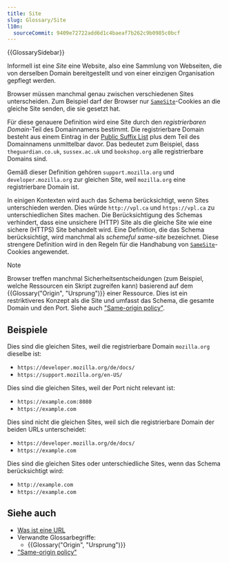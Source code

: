 ```yaml
---
title: Site
slug: Glossary/Site
l10n:
  sourceCommit: 9409e72722add6d1c4baeaf7b262c9b0985c0bcf
---
```


{{GlossarySidebar}}

Informell ist eine _Site_ eine Website, also eine Sammlung von Webseiten, die von derselben Domain bereitgestellt und von einer einzigen Organisation gepflegt werden.

Browser müssen manchmal genau zwischen verschiedenen Sites unterscheiden. Zum Beispiel darf der Browser nur [`SameSite`](/de/docs/Web/HTTP/Headers/Set-Cookie#samesitesamesite-value)-Cookies an die gleiche Site senden, die sie gesetzt hat.

Für diese genauere Definition wird eine Site durch den _registrierbaren Domain_-Teil des Domainnamens bestimmt. Die registrierbare Domain besteht aus einem Eintrag in der [Public Suffix List](https://publicsuffix.org/list/) plus dem Teil des Domainnamens unmittelbar davor. Das bedeutet zum Beispiel, dass `theguardian.co.uk`, `sussex.ac.uk` und `bookshop.org` alle registrierbare Domains sind.

Gemäß dieser Definition gehören `support.mozilla.org` und `developer.mozilla.org` zur gleichen Site, weil `mozilla.org` eine registrierbare Domain ist.

In einigen Kontexten wird auch das Schema berücksichtigt, wenn Sites unterschieden werden. Dies würde `http://vpl.ca` und `https://vpl.ca` zu unterschiedlichen Sites machen. Die Berücksichtigung des Schemas verhindert, dass eine unsichere (HTTP) Site als die gleiche Site wie eine sichere (HTTPS) Site behandelt wird. Eine Definition, die das Schema berücksichtigt, wird manchmal als _schemeful same-site_ bezeichnet. Diese strengere Definition wird in den Regeln für die Handhabung von [`SameSite`](/de/docs/Web/HTTP/Headers/Set-Cookie#samesitesamesite-value)-Cookies angewendet.

> [!NOTE]
> Browser treffen manchmal Sicherheitsentscheidungen (zum Beispiel, welche Ressourcen ein Skript zugreifen kann) basierend auf dem {{Glossary("Origin", "Ursprung")}} einer Ressource. Dies ist ein restriktiveres Konzept als die Site und umfasst das Schema, die gesamte Domain und den Port. Siehe auch ["Same-origin policy"](/de/docs/Web/Security/Same-origin_policy).

## Beispiele

Dies sind die gleichen Sites, weil die registrierbare Domain `mozilla.org` dieselbe ist:

- `https://developer.mozilla.org/de/docs/`
- `https://support.mozilla.org/en-US/`

Dies sind die gleichen Sites, weil der Port nicht relevant ist:

- `https://example.com:8080`
- `https://example.com`

Dies sind nicht die gleichen Sites, weil sich die registrierbare Domain der beiden URLs unterscheidet:

- `https://developer.mozilla.org/de/docs/`
- `https://example.com`

Dies sind die gleichen Sites oder unterschiedliche Sites, wenn das Schema berücksichtigt wird:

- `http://example.com`
- `https://example.com`

## Siehe auch

- [Was ist eine URL](/de/docs/Learn/Common_questions/Web_mechanics/What_is_a_URL)
- Verwandte Glossarbegriffe:
  - {{Glossary("Origin", "Ursprung")}}
- ["Same-origin policy"](/de/docs/Web/Security/Same-origin_policy)
